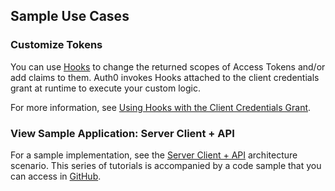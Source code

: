 ## Sample Use Cases

### Customize Tokens

You can use [Hooks](/hooks) to change the returned scopes of Access Tokens and/or add claims to them. Auth0 invokes Hooks attached to the client credentials grant at runtime to execute your custom logic.

For more information, see [Using Hooks with the Client Credentials Grant](/api-auth/tutorials/client-credentials/customize-with-hooks).


### View Sample Application: Server Client + API

For a sample implementation, see the [Server Client + API](/architecture-scenarios/application/server-api) architecture scenario. This series of tutorials is accompanied by a code sample that you can access in [GitHub](https://github.com/auth0-samples/auth0-pnp-exampleco-timesheets).
